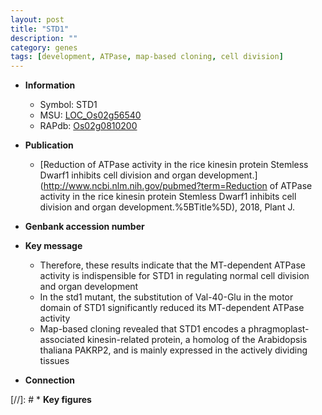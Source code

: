 ```yaml
---
layout: post
title: "STD1"
description: ""
category: genes
tags: [development, ATPase, map-based cloning, cell division]
---
```


* **Information**  
    + Symbol: STD1  
    + MSU: [LOC_Os02g56540](http://rice.uga.edu/cgi-bin/ORF_infopage.cgi?orf=LOC_Os02g56540)  
    + RAPdb: [Os02g0810200](http://rapdb.dna.affrc.go.jp/viewer/gbrowse_details/irgsp1?name=Os02g0810200)  

* **Publication**  
    + [Reduction of ATPase activity in the rice kinesin protein Stemless Dwarf1 inhibits cell division and organ development.](http://www.ncbi.nlm.nih.gov/pubmed?term=Reduction of ATPase activity in the rice kinesin protein Stemless Dwarf1 inhibits cell division and organ development.%5BTitle%5D), 2018, Plant J.

* **Genbank accession number**  

* **Key message**  
    + Therefore, these results indicate that the MT-dependent ATPase activity is indispensible for STD1 in regulating normal cell division and organ development
    + In the std1 mutant, the substitution of Val-40-Glu in the motor domain of STD1 significantly reduced its MT-dependent ATPase activity
    + Map-based cloning revealed that STD1 encodes a phragmoplast-associated kinesin-related protein, a homolog of the Arabidopsis thaliana PAKRP2, and is mainly expressed in the actively dividing tissues

* **Connection**  

[//]: # * **Key figures**  


